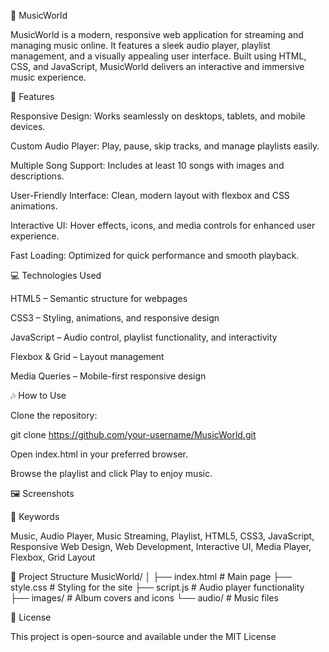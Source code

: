 🎵 MusicWorld

MusicWorld is a modern, responsive web application for streaming and managing music online. It features a sleek audio player, playlist management, and a visually appealing user interface. Built using HTML, CSS, and JavaScript, MusicWorld delivers an interactive and immersive music experience.

🌟 Features

Responsive Design: Works seamlessly on desktops, tablets, and mobile devices.

Custom Audio Player: Play, pause, skip tracks, and manage playlists easily.

Multiple Song Support: Includes at least 10 songs with images and descriptions.

User-Friendly Interface: Clean, modern layout with flexbox and CSS animations.

Interactive UI: Hover effects, icons, and media controls for enhanced user experience.

Fast Loading: Optimized for quick performance and smooth playback.

💻 Technologies Used

HTML5 – Semantic structure for webpages

CSS3 – Styling, animations, and responsive design

JavaScript – Audio control, playlist functionality, and interactivity

Flexbox & Grid – Layout management

Media Queries – Mobile-first responsive design

🎶 How to Use

Clone the repository:

git clone https://github.com/your-username/MusicWorld.git


Open index.html in your preferred browser.

Browse the playlist and click Play to enjoy music.

🖼 Screenshots




🔑 Keywords

Music, Audio Player, Music Streaming, Playlist, HTML5, CSS3, JavaScript, Responsive Web Design, Web Development, Interactive UI, Media Player, Flexbox, Grid Layout

📂 Project Structure
MusicWorld/
│
├── index.html           # Main page
├── style.css            # Styling for the site
├── script.js            # Audio player functionality
├── images/              # Album covers and icons
└── audio/               # Music files

📌 License

This project is open-source and available under the MIT License
